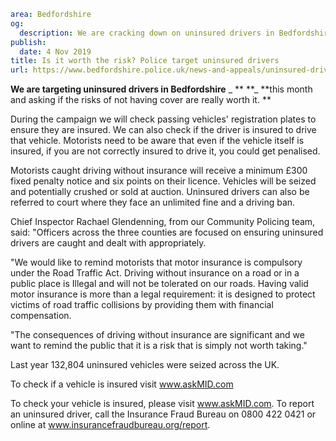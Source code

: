 ```yaml
area: Bedfordshire
og:
  description: We are cracking down on uninsured drivers in Bedfordshire this month and asking if the risk is worth it.
publish:
  date: 4 Nov 2019
title: Is it worth the risk? Police target uninsured drivers
url: https://www.bedfordshire.police.uk/news-and-appeals/uninsured-drivers-campaign-nov2019
```

**We are targeting uninsured drivers in Bedfordshire** _ ** **_ **this month and asking if the risks of not having cover are really worth it. **

During the campaign we will check passing vehicles' registration plates to ensure they are insured. We can also check if the driver is insured to drive that vehicle. Motorists need to be aware that even if the vehicle itself is insured, if you are not correctly insured to drive it, you could get penalised.

Motorists caught driving without insurance will receive a minimum £300 fixed penalty notice and six points on their licence. Vehicles will be seized and potentially crushed or sold at auction. Uninsured drivers can also be referred to court where they face an unlimited fine and a driving ban.

Chief Inspector Rachael Glendenning, from our Community Policing team, said: "Officers across the three counties are focused on ensuring uninsured drivers are caught and dealt with appropriately.

"We would like to remind motorists that motor insurance is compulsory under the Road Traffic Act. Driving without insurance on a road or in a public place is Illegal and will not be tolerated on our roads. Having valid motor insurance is more than a legal requirement: it is designed to protect victims of road traffic collisions by providing them with financial compensation.

"The consequences of driving without insurance are significant and we want to remind the public that it is a risk that is simply not worth taking."

Last year 132,804 uninsured vehicles were seized across the UK.

To check if a vehicle is insured visit www.askMID.com

To check your vehicle is insured, please visit www.askMID.com. To report an uninsured driver, call the Insurance Fraud Bureau on 0800 422 0421 or online at www.insurancefraudbureau.org/report.
